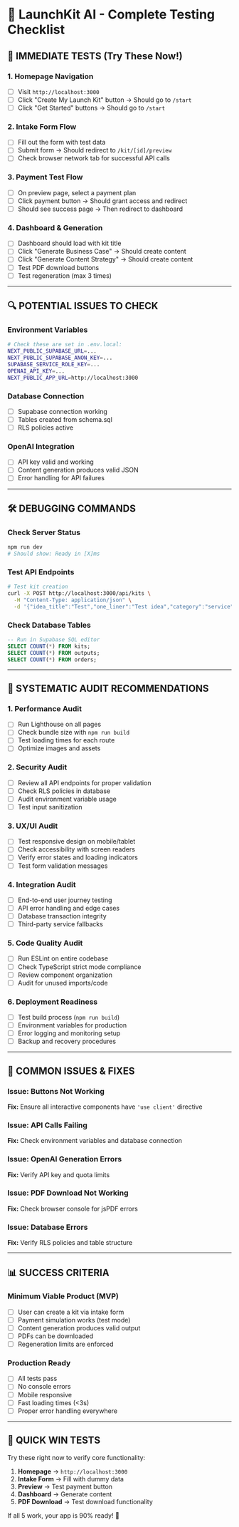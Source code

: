 # 🧪 LaunchKit AI - Complete Testing Checklist

## 🚀 **IMMEDIATE TESTS** (Try These Now!)

### 1. **Homepage Navigation**
- [ ] Visit `http://localhost:3000` 
- [ ] Click "Create My Launch Kit" button → Should go to `/start`
- [ ] Click "Get Started" buttons → Should go to `/start`

### 2. **Intake Form Flow**
- [ ] Fill out the form with test data
- [ ] Submit form → Should redirect to `/kit/[id]/preview`
- [ ] Check browser network tab for successful API calls

### 3. **Payment Test Flow**
- [ ] On preview page, select a payment plan
- [ ] Click payment button → Should grant access and redirect
- [ ] Should see success page → Then redirect to dashboard

### 4. **Dashboard & Generation**
- [ ] Dashboard should load with kit title
- [ ] Click "Generate Business Case" → Should create content
- [ ] Click "Generate Content Strategy" → Should create content
- [ ] Test PDF download buttons
- [ ] Test regeneration (max 3 times)

---

## 🔍 **POTENTIAL ISSUES TO CHECK**

### **Environment Variables**
```bash
# Check these are set in .env.local:
NEXT_PUBLIC_SUPABASE_URL=...
NEXT_PUBLIC_SUPABASE_ANON_KEY=...
SUPABASE_SERVICE_ROLE_KEY=...
OPENAI_API_KEY=...
NEXT_PUBLIC_APP_URL=http://localhost:3000
```

### **Database Connection**
- [ ] Supabase connection working
- [ ] Tables created from schema.sql
- [ ] RLS policies active

### **OpenAI Integration**
- [ ] API key valid and working
- [ ] Content generation produces valid JSON
- [ ] Error handling for API failures

---

## 🛠️ **DEBUGGING COMMANDS**

### **Check Server Status**
```bash
npm run dev
# Should show: Ready in [X]ms
```

### **Test API Endpoints**
```bash
# Test kit creation
curl -X POST http://localhost:3000/api/kits \
  -H "Content-Type: application/json" \
  -d '{"idea_title":"Test","one_liner":"Test idea","category":"service","target_audience":"test","primary_goal":"launch","budget_band":"100-500","time_horizon":"30d","top_3_challenges":["test1","test2","test3"],"geography":"UK","brand_vibe":"minimal","sales_channel_focus":"IG"}'
```

### **Check Database Tables**
```sql
-- Run in Supabase SQL editor
SELECT COUNT(*) FROM kits;
SELECT COUNT(*) FROM outputs;
SELECT COUNT(*) FROM orders;
```

---

## 🎯 **SYSTEMATIC AUDIT RECOMMENDATIONS**

### **1. Performance Audit**
- [ ] Run Lighthouse on all pages
- [ ] Check bundle size with `npm run build`
- [ ] Test loading times for each route
- [ ] Optimize images and assets

### **2. Security Audit**
- [ ] Review all API endpoints for proper validation
- [ ] Check RLS policies in database
- [ ] Audit environment variable usage
- [ ] Test input sanitization

### **3. UX/UI Audit**
- [ ] Test responsive design on mobile/tablet
- [ ] Check accessibility with screen readers
- [ ] Verify error states and loading indicators
- [ ] Test form validation messages

### **4. Integration Audit**
- [ ] End-to-end user journey testing
- [ ] API error handling and edge cases
- [ ] Database transaction integrity
- [ ] Third-party service fallbacks

### **5. Code Quality Audit**
- [ ] Run ESLint on entire codebase
- [ ] Check TypeScript strict mode compliance
- [ ] Review component organization
- [ ] Audit for unused imports/code

### **6. Deployment Readiness**
- [ ] Test build process (`npm run build`)
- [ ] Environment variables for production
- [ ] Error logging and monitoring setup
- [ ] Backup and recovery procedures

---

## 🚨 **COMMON ISSUES & FIXES**

### **Issue: Buttons Not Working**
**Fix:** Ensure all interactive components have `'use client'` directive

### **Issue: API Calls Failing**
**Fix:** Check environment variables and database connection

### **Issue: OpenAI Generation Errors**
**Fix:** Verify API key and quota limits

### **Issue: PDF Download Not Working**
**Fix:** Check browser console for jsPDF errors

### **Issue: Database Errors**
**Fix:** Verify RLS policies and table structure

---

## 📊 **SUCCESS CRITERIA**

### **Minimum Viable Product (MVP)**
- [ ] User can create a kit via intake form
- [ ] Payment simulation works (test mode)
- [ ] Content generation produces valid output
- [ ] PDFs can be downloaded
- [ ] Regeneration limits are enforced

### **Production Ready**
- [ ] All tests pass
- [ ] No console errors
- [ ] Mobile responsive
- [ ] Fast loading times (<3s)
- [ ] Proper error handling everywhere

---

## 🎉 **QUICK WIN TESTS**

Try these right now to verify core functionality:

1. **Homepage** → `http://localhost:3000`
2. **Intake Form** → Fill with dummy data
3. **Preview** → Test payment button
4. **Dashboard** → Generate content
5. **PDF Download** → Test download functionality

If all 5 work, your app is 90% ready! 🚀
